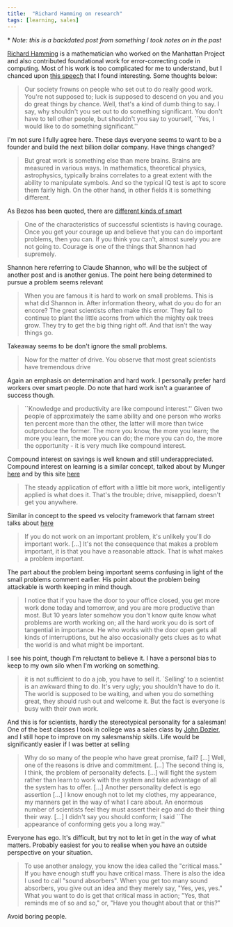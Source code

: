 ```yaml
---
title:  "Richard Hamming on research"
tags: [learning, sales]
---
```


\* *Note: this is a backdated post from something I took notes on in the past*

[Richard Hamming](https://history.computer.org/pioneers/hamming.html "Hamming") is a mathematician who worked on the Manhattan Project and also contributed foundational work for error-correcting code in computing. Most of his work is too complicated for me to understand, but I chanced upon [this speech](http://www.cs.virginia.edu/~robins/YouAndYourResearch.html "Hamming speech") that I found interesting. Some thoughts below:

> Our society frowns on people who set out to do really good work. You're not supposed to; luck is supposed to descend on you and you do great things by chance. Well, that's a kind of dumb thing to say. I say, why shouldn't you set out to do something significant. You don't have to tell other people, but shouldn't you say to yourself, ``Yes, I would like to do something significant.''

I'm not sure I fully agree here. These days everyone seems to want to be a founder and build the next billion dollar company. Have things changed?

> But great work is something else than mere brains. Brains are measured in various ways. In mathematics, theoretical physics, astrophysics, typically brains correlates to a great extent with the ability to manipulate symbols. And so the typical IQ test is apt to score them fairly high. On the other hand, in other fields it is something different.

As Bezos has been quoted, there are [different kinds of smart](https://www.collaborativefund.com/blog/different-kinds-of-smart/ "bezos and smarts")

> One of the characteristics of successful scientists is having courage. Once you get your courage up and believe that you can do important problems, then you can. If you think you can't, almost surely you are not going to. Courage is one of the things that Shannon had supremely.

Shannon here referring to Claude Shannon, who will be the subject of another post and is another genius. The point here being determined to pursue a problem seems relevant

> When you are famous it is hard to work on small problems. This is what did Shannon in. After information theory, what do you do for an encore? The great scientists often make this error. They fail to continue to plant the little acorns from which the mighty oak trees grow. They try to get the big thing right off. And that isn't the way things go.

Takeaway seems to be don't ignore the small problems. 

> Now for the matter of drive. You observe that most great scientists have tremendous drive

Again an emphasis on determination and hard work. I personally prefer hard workers over smart people. Do note that hard work isn't a guarantee of success though.

> ``Knowledge and productivity are like compound interest.'' Given two people of approximately the same ability and one person who works ten percent more than the other, the latter will more than twice outproduce the former. The more you know, the more you learn; the more you learn, the more you can do; the more you can do, the more the opportunity - it is very much like compound interest.

Compound interest on savings is well known and still underappreciated. Compound interest on learning is a similar concept, talked about by Munger [here](https://fs.blog/2013/05/the-buffett-formula-how-to-get-smarter/ "fs munger") and by this site [here](https://www.artofmanliness.com/articles/get-1-better-every-day-the-kaizen-way-to-self-improvement/ "aom kaizen")

> The steady application of effort with a little bit more work, intelligently applied is what does it. That's the trouble; drive, misapplied, doesn't get you anywhere. 

Similar in concept to the speed vs velocity framework that farnam street talks about [here](https://fs.blog/2018/03/speed-velocity/ "fs blog")

> If you do not work on an important problem, it's unlikely you'll do important work. \[...\] It's not the consequence that makes a problem important, it is that you have a reasonable attack. That is what makes a problem important. 

The part about the problem being important seems confusing in light of the small problems comment earlier. His point about the problem being attackable is worth keeping in mind though. 

> I notice that if you have the door to your office closed, you get more work done today and tomorrow, and you are more productive than most. But 10 years later somehow you don't know quite know what problems are worth working on; all the hard work you do is sort of tangential in importance. He who works with the door open gets all kinds of interruptions, but he also occasionally gets clues as to what the world is and what might be important.

I see his point, though I'm reluctant to believe it. I have a personal bias to keep to my own silo when I'm working on something. 

> it is not sufficient to do a job, you have to sell it. `Selling' to a scientist is an awkward thing to do. It's very ugly; you shouldn't have to do it. The world is supposed to be waiting, and when you do something great, they should rush out and welcome it. But the fact is everyone is busy with their own work. 

And this is for scientists, hardly the stereotypical personality for a salesman! One of the best classes I took in college was a sales class by [John Dozier](https://fa.ml.com/virginia/charlottesville/john-dozier/ "John bio"), and I still hope to improve on my salesmanship skills. Life would be significantly easier if I was better at selling

> Why do so many of the people who have great promise, fail? \[...\] Well, one of the reasons is drive and commitment. \[...\] The second thing is, I think, the problem of personality defects. \[...\] will fight the system rather than learn to work with the system and take advantage of all the system has to offer.  \[...\] Another personality defect is ego assertion \[...\] I know enough not to let my clothes, my appearance, my manners get in the way of what I care about. An enormous number of scientists feel they must assert their ego and do their thing their way.  \[...\] I didn't say you should conform; I said ``The appearance of conforming gets you a long way.''

Everyone has ego. It's difficult, but try not to let in get in the way of what matters. Probably easiest for you to realise when you have an outside perspective on your situation. 

> To use another analogy, you know the idea called the "critical mass." If you have enough stuff you have critical mass. There is also the idea I used to call "sound absorbers". When you get too many sound absorbers, you give out an idea and they merely say, "Yes, yes, yes." What you want to do is get that critical mass in action; "Yes, that reminds me of so and so," or, "Have you thought about that or this?" 

Avoid boring people.
